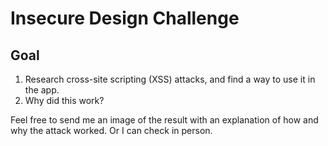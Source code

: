 # Insecure Design Challenge

## Goal
1. Research cross-site scripting (XSS) attacks, and find a way to use it in the app.
2. Why did this work?

Feel free to send me an image of the result with an explanation of how and why the attack worked. Or I can check in person.